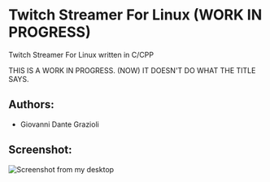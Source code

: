 Twitch Streamer For Linux (WORK IN PROGRESS)
============================================

Twitch Streamer For Linux written in C/CPP


THIS IS A WORK IN PROGRESS. (NOW) IT DOESN'T DO WHAT THE TITLE SAYS.

Authors:
--------

* Giovanni Dante Grazioli


Screenshot:
-----------

![Screenshot from my desktop](https://raw.github.com/wargio/Twitch-Streamer-For-Linux/master/Screenshot/Screenshot.png)
